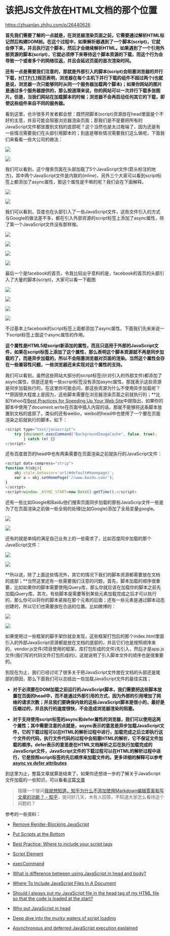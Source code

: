 # 该把JS文件放在HTML文档的那个位置

https://zhuanlan.zhihu.com/p/26440626

**首先我们需要了解的一点就是，在浏览器渲染页面之前，它需要通过解析HTML标记然后构建DOM树。在这个过程中，如果解析器遇到了一个脚本(script)，它就会停下来，并且执行这个脚本，然后才会继续解析HTML。如果遇到了一个引用外部资源的脚本(script)，它就必须停下来等待这个脚本资源的下载，而这个行为会导致一个或者多个的网络往返，并且会延迟页面的首次渲染时间。**

**还有一点是需要我们注意的，那就是外部引入的脚本(script)会阻塞浏览器的并行下载，[HTTP/1.1](https://link.zhihu.com/?target=https%3A//www.w3.org/Protocols/rfc2616/rfc2616-sec8.html%23sec8.1.4)规范表明，浏览器在每个主机下并行下载的组件不超过两个(也就是说，浏览器一次只能够同时从同一个服务器加载两个脚本)；如果你网站的图片是通过多个服务器提供的，那么按道理来说，你的网站可以一次并行下载多张图片。但是，当我们网站在加载脚本的时候；浏览器不会再启动任何其它的下载，即使这些组件来自不同的服务器。**

看到这里，也许很多开发者都会想：既然把脚本(script)资源放在head里面是个不好的主意，并且可能会阻塞浏览器渲染页面；那我们是不是要把所有的JavaScript文件都放置到文档的底部呢？这个当然也是太过极端了，因为还是有一些情况需要我们在头部引用脚本的；到底是哪些情况需要我们这么做呢，下面我们来看看一些大公司的做法：

![](https://pic3.zhimg.com/v2-33fa56fdbb82d193c612a2f443a7248a_b.jpg)

![](https://pic3.zhimg.com/80/v2-33fa56fdbb82d193c612a2f443a7248a_hd.jpg)

我们可以看到，这个搜索页面在头部加载了5个JavaScript文件(箭头标注的地方)，其中两个JavaScript文件是内联的(inline)，另外三个大家可以看到script标签上都添加了async属性，那这个属性是干嘛的呢？我们会在下面解释。

![](https://pic4.zhimg.com/v2-2217c000db7348d6085721abd81261eb_b.jpg)

![](https://pic4.zhimg.com/80/v2-2217c000db7348d6085721abd81261eb_hd.jpg)

我们可以看到，百度也在头部引入了一些JavaScript文件，这些文件引入的方式与Google的做法差不多，都在引入外部资源的script标签上添加了async属性，除了第一个JavaScript文件没有那样做。

![](https://pic4.zhimg.com/v2-41ac10743bd60b9624ac12f077c9a437_b.jpg)

![](https://pic4.zhimg.com/80/v2-41ac10743bd60b9624ac12f077c9a437_hd.jpg)

![](https://pic2.zhimg.com/v2-1f005a7f62231c9a10896efc55789e95_b.jpg)

![](https://pic2.zhimg.com/80/v2-1f005a7f62231c9a10896efc55789e95_hd.jpg)

最后一个是facebook的首页，令我比较出乎意料的是，facebook的首页的头部引入了大量的脚本(script)，大家可以看一下截图

![](https://pic4.zhimg.com/v2-a679564e66444c33e91e6aa211566a17_b.jpg)

![](https://pic4.zhimg.com/80/v2-a679564e66444c33e91e6aa211566a17_hd.jpg)

![](https://pic3.zhimg.com/v2-ae980ea6c39dd6566b6b79922f6c568e_b.jpg)

![](https://pic3.zhimg.com/80/v2-ae980ea6c39dd6566b6b79922f6c568e_hd.jpg)

不过基本上facebook的script标签上面都添加了async属性，下面我们先来来说一下script标签上面这个async属性的作用。

**这个属性是HTML5给script新添加的属性，而且只适用于外部的JavaScript文件，如果在script标签上添加了这个属性，那么表明这个脚本资源就不再是同步加载的了，而是异步加载的，所以不会阻塞浏览器对页面的渲染。当然这个属性会存在一些兼容性问题，一些浏览器还未实现对这个属性的支持。**

我们可以看到，虽然这些网站大部分的script标签(针对引入的外部文件)都添加了async属性，但是还是有一些script标签没有添加async属性，那就表示这些资源是同步加载执行的，在这里你可能会问，那这些资源为什么不使用异步加载呢？**原因很大程度上是因为，这些脚本需要在浏览器渲染页面之前就执行的；**比如Yahoo在[Best Practices for Speeding Up Your Web Site](https://link.zhihu.com/?target=https%3A//developer.yahoo.com/performance/rules.html)中就指出，如果你的脚本中使用了document.write在页面中插入内容的话，那就不能够将这条脚本放置到文档的底部了。类似的还有weibo，weibo的head中也使用了一个要在页面渲染之前就执行的脚本，如下：

```js
<script type="text/javascript">
    try {document.execCommand("BackgroundImageCache", false, true);
        } catch (e) {}
</script>

```

还有百度首页的head中也有两条需要在页面渲染之前就执行的JavaScript文件：

```js
<script data-compress="strip">
function h(obj){
    obj.style.behavior='url(#default#homepage)';
    var a = obj.setHomePage('//www.baidu.com/');
}
</script>
<script>window._ASYNC_START=new Date().getTime();</script>

```

还有一些比如Google和Baidu他们搜索页面同步加载的那些JavaScrip文件一些是为了在页面渲染之前做一些全局的处理(比如Google)添加了全局变量google。

![](https://pic3.zhimg.com/v2-3bf207a192c9a29876e0acccb7b8896a_b.jpg)

![](https://pic3.zhimg.com/80/v2-3bf207a192c9a29876e0acccb7b8896a_hd.jpg)

还有的就是单纯的满足自己业务上的一些需求了，比如百度同步加载的那个JavaScript文件：

![](https://pic4.zhimg.com/v2-784ca5e1e7f4fc5b9081714a94f59d3b_b.jpg)

![](https://pic4.zhimg.com/80/v2-784ca5e1e7f4fc5b9081714a94f59d3b_hd.jpg)

**所以说，除了上面这些情况外，其它的情况下我们的脚本资源都需要放在文档的底部；**当然这里还有一些需要我们注意的问题，首先，脚本加载的顺序很重要，比如如果你的脚本需要使用jQuery库，那么你就应该在加载你的脚本之前先加载jQuery库。其次，有些脚本是需要等到某些元素加载完成之后才可以执行的，那么你可以将你的脚本紧挨在那个元素的后面；还有一些元素是通过脚本动态创建的，所以它们也需要放在合适的位置。比如微博的：

![](https://pic2.zhimg.com/v2-0c713319bd500a9822ce89c0b5239261_b.jpg)

![](https://pic2.zhimg.com/80/v2-0c713319bd500a9822ce89c0b5239261_hd.jpg)

如果使用过一些框架的脚手架你就会发现，这些框架打包后的那个index.html里面引入的外部JavaScript资源都是放在文档的底部的，并且它们也是按照顺序来的，vendor.js文件(项目使用的框架，库打包形成的文件)先引入，然后才是app.js文件(我们写的代码文件打包形成的)，这就说明了引入脚本文件的顺序也是很重要的。

到现在为止，我们已经讨论了很多关于把JavaScript文件放在文档的头部还是尾部的原因，那么下面我们可以总结出一些加载JavaScript文件的最佳实践；

*   **对于必须要在DOM加载之前运行的JavaScript脚本，我们需要把这些脚本放置在页面的head中，而不是通过外部引用的方式，因为外部的引用增加了网络的请求次数；并且我们要确保内敛的这些JavaScript脚本是很小的，最好是压缩过的，并且执行的速度很快，不会造成浏览器渲染的阻塞。**

*   **对于支持使用script标签的async和defer属性的浏览器，我们可以使用这两个属性；其中需要注意的点就是，async表示的意思是异步加载JavaScript文件，它的下载过程可以在HTML的解析过程中进行，加载完成之后立即执行这个文件的代码，执行文件代码的过程中会阻塞HTML的解析，它不保证文件加载的顺序。defer表示的意思是在HTML文档解析之后在执行加载完成的JavaScript文件，JavaScript文件的下载过程可以在HTML的解析过程中进行，它是按照script标签的先后顺序来加载文件的。更多详细的解释可以参考[async vs defer attributes](https://link.zhihu.com/?target=http%3A//www.growingwiththeweb.com/2014/02/async-vs-defer-attributes.html)**

到这里为止，整篇文章就算是结束了，如果你还想进一步的了解关于JavaScript文件加载的一些知识，可以看看这篇[文章](https://link.zhihu.com/?target=https%3A//www.html5rocks.com/en/tutorials/speed/script-loading/)

> 插播一个提问[我就想知道，知乎为什么不添加使用Markdown编辑答案和写文章的功能？ \- 知乎](https://www.zhihu.com/question/58532466)，提问好几天，木有人回答，不知道大家怎么看待这个问题的？

参考的一些资料：

*   [Remove Render\-Blocking JavaScript](https://link.zhihu.com/?target=https%3A//developers.google.com/speed/docs/insights/BlockingJS)

*   [Put Scripts at the Bottom](https://link.zhihu.com/?target=https%3A//developer.yahoo.com/performance/rules.html%23js_bottom)

*   [Best Practice: Where to include your script tags](https://link.zhihu.com/?target=https%3A//teamtreehouse.com/community/best-practice-where-to-include-your-script-tags)

*   [Script Element](https://link.zhihu.com/?target=https%3A//developer.mozilla.org/zh-CN/docs/Web/HTML/Element/script)

*   [execCommand](https://link.zhihu.com/?target=https%3A//developer.mozilla.org/en-US/docs/Web/API/Document/execCommand)

*   [What is difference between using JavaScript in head and body?](https://link.zhihu.com/?target=https%3A//www.sololearn.com/Discuss/88797/what-is-difference-between-using-javascript-in-head-and-body/)

*   [Where To Include JavaScript Files In A Document](https://link.zhihu.com/?target=https%3A//robertnyman.com/2008/04/23/where-to-include-javascript-files-in-a-document/)

*   [Should I always put my JavaScript file in the head tag of my HTML file so that the code is loaded at the start?](https://link.zhihu.com/?target=https%3A//www.quora.com/Should-I-always-put-my-JavaScript-file-in-the-head-tag-of-my-HTML-file-so-that-the-code-is-loaded-at-the-start)

*   [Why put JavaScript in head](https://link.zhihu.com/?target=http%3A//stackoverflow.com/questions/8249013/why-put-javascript-in-head)

*   [Deep dive into the murky waters of script loading](https://link.zhihu.com/?target=https%3A//www.html5rocks.com/en/tutorials/speed/script-loading/)

*   [Asynchronous and deferred JavaScript execution explained](https://link.zhihu.com/?target=http%3A//peter.sh/experiments/asynchronous-and-deferred-javascript-execution-explained/)

